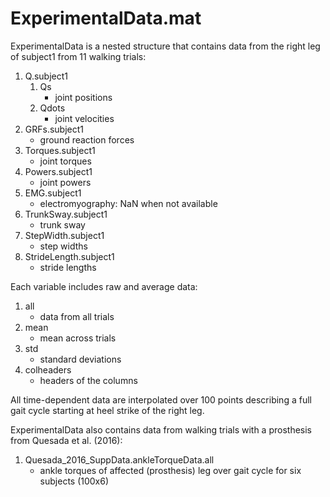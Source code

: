 ExperimentalData.mat
==================== 

ExperimentalData is a nested structure that contains data from the right leg of subject1 from 11 walking trials:
    
1. Q.subject1
    1. Qs         	    
        - joint positions
    2. Qdots      	    
        - joint velocities	
2. GRFs.subject1          
    - ground reaction forces
3. Torques.subject1       
    - joint torques 
4. Powers.subject1        
    - joint powers 
5. EMG.subject1           
    - electromyography: NaN when not available
6. TrunkSway.subject1     
    - trunk sway
7. StepWidth.subject1     
    - step widths
8. StrideLength.subject1  
    - stride lengths
    
Each variable includes raw and average data:   
1. all    	    
    - data from all trials
2. mean   	    
    - mean across trials
3. std    	    
    - standard deviations
4. colheaders 	
    - headers of the columns 
    
All time-dependent data are interpolated over 100 points describing a full gait cycle starting at heel strike of the right leg.	
    
ExperimentalData also contains data from walking trials with a prosthesis from Quesada et al. (2016):
 
1. Quesada_2016_SuppData.ankleTorqueData.all    	
    - ankle torques of affected (prosthesis) leg over gait cycle for six subjects (100x6)
